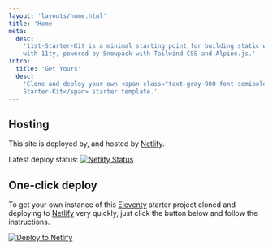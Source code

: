 ```yaml
---
layout: 'layouts/home.html'
title: 'Home'
meta:
  desc:
    '11st-Starter-Kit is a minimal starting point for building static websites
    with 11ty, powered by Snowpack with Tailwind CSS and Alpine.js.'
intro:
  title: 'Get Yours'
  desc:
    'Clone and deploy your own <span class="text-gray-900 font-semibold">11st
    Starter-Kit</span> starter template.'
---
```


## Hosting

This site is deployed by, and hosted by [Netlify](https://www.netlify.com/). 

<p class="flex items-center m-0">
  Latest deploy status:
  <a href="https://app.netlify.com/sites/11st-starter-kit/deploys" class="ml-2">
    <img
      src="https://api.netlify.com/api/v1/badges/ec6da587-72ba-490a-ad4b-167802a9c197/deploy-status"
      style="margin: 0"
      alt="Netlify Status"
    />
  </a>
</p>

## One-click deploy
To get your own instance of this [Eleventy](https://11ty.io) starter project
cloned and deploying to [Netlify](https://www.netlify.com) very quickly, just
click the button below and follow the instructions.

[![Deploy to Netlify](/images/deploy-to-netlify.svg)](https://app.netlify.com/start/deploy?repository=https://github.com/stefanfrede/11st-starter-kit)

